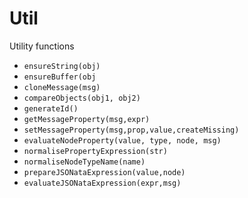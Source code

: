 # Util

Utility functions

- `ensureString(obj)`
- `ensureBuffer(obj`
- `cloneMessage(msg)`
- `compareObjects(obj1, obj2)`
- `generateId()`
- `getMessageProperty(msg,expr)`
- `setMessageProperty(msg,prop,value,createMissing)`
- `evaluateNodeProperty(value, type, node, msg)`
- `normalisePropertyExpression(str)`
- `normaliseNodeTypeName(name)`
- `prepareJSONataExpression(value,node)`
- `evaluateJSONataExpression(expr,msg)`
